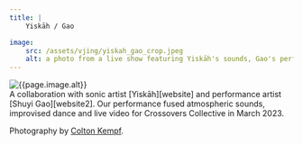```yaml
---
title: | 
    Yiskāh / Gao

image:
    src: /assets/vjing/yiskah_gao_crop.jpeg
    alt: a photo from a live show featuring Yiskāh's sounds, Gao's performance art and Monty's live visuals
---
```


<section class = "narrow" markdown = 1>
<section class = "centered">
<img src="{{page.image.src}}" alt="{{page.image.alt}}">
</section>
A collaboration with sonic artist [Yiskāh][website] and performance artist [Shuyi Gao][website2]. Our performance fused atmospheric sounds, improvised dance and live video for Crossovers Collective in March 2023.

Photography by [Colton Kempf][website3].

[website]: https://www.jessicabeechey.co.uk/yisk%C4%81h
[website2]: https://www.instagram.com/tender_228/
[website3]: https://www.coltonkempf.com/
</section>